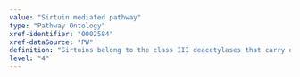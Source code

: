 ```yaml
---
value: "Sirtuin mediated pathway"
type: "Pathway Ontology"
xref-identifier: "0002584"
xref-dataSource: "PW"
definition: "Sirtuins belong to the class III deacetylases that carry out NAD-dependent deacetylation and other activities. They are sensors of NAD/NAM ratio and play important roles in cellular homeostasis."
level: "4"
---
```

